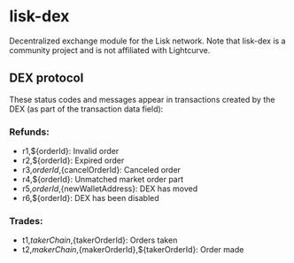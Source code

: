 # lisk-dex
Decentralized exchange module for the Lisk network. Note that lisk-dex is a community project and is not affiliated with Lightcurve.

## DEX protocol

These status codes and messages appear in transactions created by the DEX (as part of the transaction data field):

### Refunds:

- r1,${orderId}: Invalid order
- r2,${orderId}: Expired order
- r3,${orderId},${cancelOrderId}: Canceled order
- r4,${orderId}: Unmatched market order part
- r5,${orderId},${newWalletAddress}: DEX has moved
- r6,${orderId}: DEX has been disabled

### Trades:

- t1,${takerChain},${takerOrderId}: Orders taken
- t2,${makerChain},${makerOrderId},${takerOrderId}: Order made
